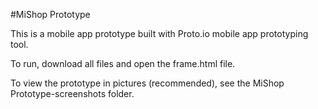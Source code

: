 #MiShop Prototype

This is a mobile app prototype built with Proto.io mobile app prototyping tool.

To run, download all files and open the frame.html file.

To view the prototype in pictures (recommended), see the MiShop Prototype-screenshots folder.
